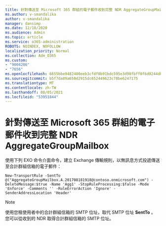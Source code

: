 ```yaml
---
title: 針對傳送至 Microsoft 365 群組的電子郵件收到完整 NDR AggregateGroupMailbox
ms.author: v-smandalika
author: v-smandalika
manager: dansimp
ms.date: 12/18/2020
ms.audience: Admin
ms.topic: article
ms.service: o365-administration
ROBOTS: NOINDEX, NOFOLLOW
localization_priority: Normal
ms.collection: Adm_O365
ms.custom:
- "9004286"
- "7656"
ms.openlocfilehash: 6655bbe9482400eeb3cfdf0b91bdc595e3d98fbff0f6d9244db8bb4dd958305e
ms.sourcegitcommit: b5f7da89a650d2915dc652449623c78be6247175
ms.translationtype: MT
ms.contentlocale: zh-TW
ms.lasthandoff: 08/05/2021
ms.locfileid: "53951844"
---
```

# <a name="aggregategroupmailbox-full-ndr-received-for-email-sent-to-microsoft-365-group"></a>針對傳送至 Microsoft 365 群組的電子郵件收到完整 NDR AggregateGroupMailbox

使用下列 EXO 命令介面命令，建立 Exchange 傳輸規則，以無訊息方式投遞傳送至合計群組信箱的電子郵件：

`New-TransportRule -SentTo @("AggregateGroupMailbox.A.201708181918@contoso.onmicrosoft.com") -DeleteMessage:$true -Name 'Agg1' -StopRuleProcessing:$false -Mode 'Enforce' -Comments '' -RuleErrorAction 'Ignore' -SenderAddressLocation 'Header'`

> [!NOTE]
> 使用您租使用者中的合計群組信箱的 SMTP 位址，取代 SMTP 位址 **SentTo** 。 您可以從收到的 NDR 取得合計群組信箱的 SMTP 位址。



